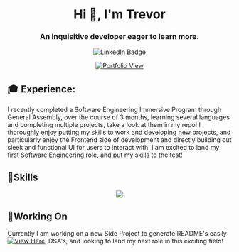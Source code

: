 <div id="description" align="center">
<h1 align="center">Hi 👋, I'm Trevor</h1>
<h3 align="center">An inquisitive developer eager to learn more.</h3>

[![LinkedIn Badge](https://img.shields.io/badge/-Trevor-blue?style=flat&logo=Linkedin&logoColor=black)](https://www.linkedin.com/in/trevor-campbell-a9188624a/)
  
[![Portfolio View](https://img.shields.io/badge/Portfolio-View-blue)](https://trev-portfolio.netlify.app/)
  


 </div>


<h2 align="left">🎓 Experience: </h2>
<p align="left"> I recently completed a Software Engineering Immersive Program through General Assembly, over the course of 3 months, learning several languages and completing multiple projects, take a look at them in my repo!
I thoroughly enjoy putting my skills to work and developing new projects, and particularly enjoy the Frontend side of development and directly building out sleek and functional UI for users to interact with. I am excited to land my first Software Engineering role, and put my skills to the test! </p>

<h2 align="left">👾Skills</h2>
<p align="center">
  <a href="https://skillicons.dev">
    <img src="https://skillicons.dev/icons?i=react,js,postgres,nodejs,django,mongodb,html,css,vscode,replit,materialui,heroku,github," />
  </a>
</p>


<h2 align="left">📖Working On</h2>
 Currently I am working on a new Side Project to generate README's easily <a href="https://github.com/RareTC/makeme"><img alt="View Here" src="https://img.shields.io/badge/View%20on-GitHub-brightgreen"></a>, DSA's, and looking to land my next role in this exciting field!
 
